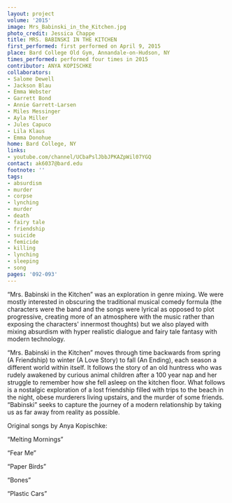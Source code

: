 ```yaml
---
layout: project
volume: '2015'
image: Mrs_Babinski_in_the_Kitchen.jpg
photo_credit: Jessica Chappe
title: MRS. BABINSKI IN THE KITCHEN
first_performed: first performed on April 9, 2015
place: Bard College Old Gym, Annandale-on-Hudson, NY
times_performed: performed four times in 2015
contributor: ANYA KOPISCHKE
collaborators:
- Salome Dewell
- Jackson Blau
- Emma Webster
- Garrett Bond
- Annie Garrett-Larsen
- Miles Messinger
- Ayla Miller
- Jules Capuco
- Lila Klaus
- Emma Donohue
home: Bard College, NY
links:
- youtube.com/channel/UCbaPslJbbJPKAZpWil07YGQ
contact: ak6037@bard.edu
footnote: ''
tags:
- absurdism
- murder
- corpse
- lynching
- murder
- death
- fairy tale
- friendship
- suicide
- femicide
- killing
- lynching
- sleeping
- song
pages: '092-093'
---
```


“Mrs. Babinski in the Kitchen” was an exploration in genre mixing. We were mostly interested in obscuring the traditional musical comedy formula (the characters were the band and the songs were lyrical as opposed to plot progressive, creating more of an atmosphere with the music rather than exposing the characters' innermost thoughts) but we also played with mixing absurdism with hyper realistic dialogue and fairy tale fantasy with modern technology.

“Mrs. Babinski in the Kitchen” moves through time backwards from spring (A Friendship) to winter (A Love Story) to fall (An Ending), each season a different world within itself. It follows the story of an old huntress who was rudely awakened by curious animal children after a 100 year nap and her struggle to remember how she fell asleep on the kitchen floor. What follows is a nostalgic exploration of a lost friendship filled with trips to the beach in the night, obese murderers living upstairs, and the murder of some friends. “Babinski” seeks to capture the journey of a modern relationship by taking us as far away from reality as possible.

Original songs by Anya Kopischke:

“Melting Mornings”

“Fear Me”

“Paper Birds”

“Bones”

“Plastic Cars”
